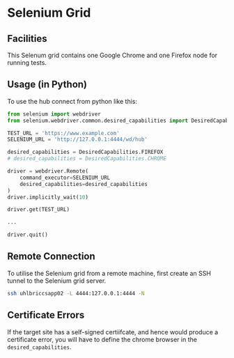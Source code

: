 # Selenium Grid

## Facilities

This Selenum grid contains one Google Chrome and one Firefox
node for running tests.

## Usage (in Python)

To use the hub connect from python like this:

```python
from selenium import webdriver
from selenium.webdriver.common.desired_capabilities import DesiredCapabilities

TEST_URL = 'https://www.example.com'
SELENIUM_URL = 'http://127.0.0.1:4444/wd/hub'

desired_capabilities = DesiredCapabilities.FIREFOX
# desired_capabilities = DesiredCapabilities.CHROME

driver = webdriver.Remote(
    command_executor=SELENIUM_URL
    desired_capabilities=desired_capabilities
)
driver.implicitly_wait(10)

driver.get(TEST_URL)

...

driver.quit()

```

## Remote Connection

To utilise the Selenium grid from a remote machine, first
create an SSH tunnel to the Selenium grid server.

```bash
ssh uhlbriccsapp02 -L 4444:127.0.0.1:4444 -N
```

## Certificate Errors

If the target site has a self-signed certiifcate, and hence would
produce a certificate error, you will have to define the chrome
browser in the `desired_capabilities`.
